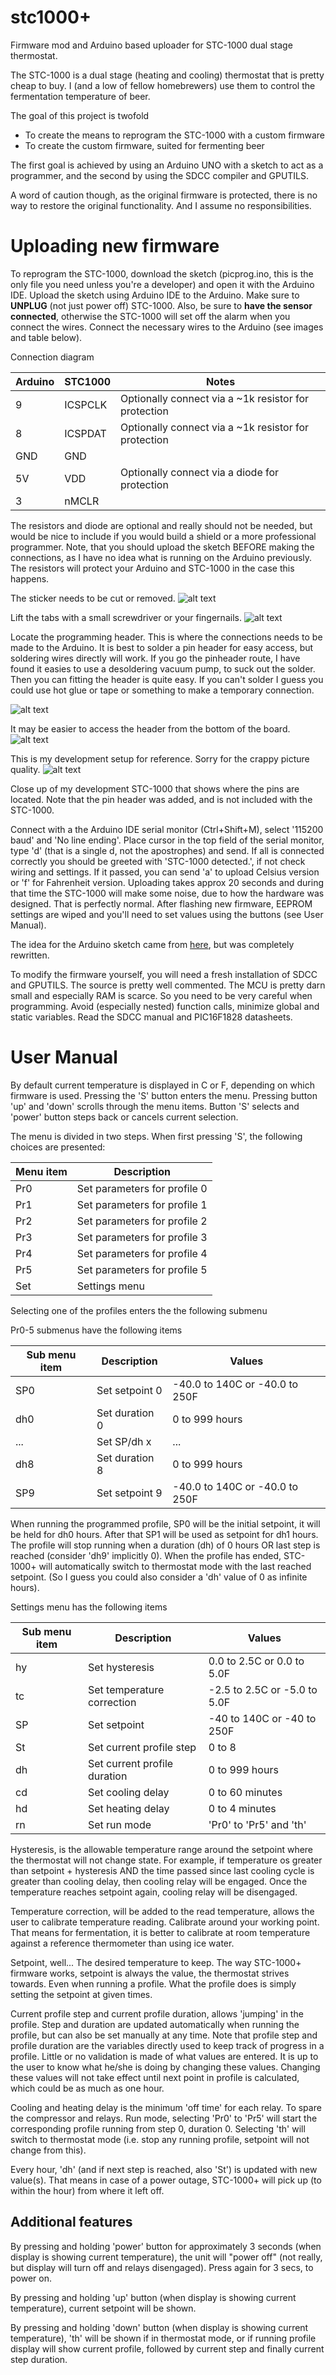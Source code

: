 stc1000+
========

Firmware mod and Arduino based uploader for STC-1000 dual stage thermostat.

The STC-1000 is a dual stage (heating and cooling) thermostat that is pretty cheap to buy. I (and a low of fellow homebrewers) use them to control the fermentation temperature of beer.

The goal of this project is twofold
 * To create the means to reprogram the STC-1000 with a custom firmware
 * To create the custom firmware, suited for fermenting beer

The first goal is achieved by using an Arduino UNO with a sketch to act as a programmer, and the second by using the SDCC compiler and GPUTILS. 

A word of caution though, as the original firmware is protected, there is no way to restore the original functionality. And I assume no responsibilities.

Uploading new firmware
======================

To reprogram the STC-1000, download the sketch (picprog.ino, this is the only file you need unless you're a developer) and open it with the Arduino IDE.
Upload the sketch using Arduino IDE to the Arduino. 
Make sure to **UNPLUG** (not just power off) STC-1000. Also, be sure to **have the sensor connected**, otherwise the STC-1000 will set off the alarm when you connect the wires.
Connect the necessary wires to the Arduino (see images and table below). 

Connection diagram

| Arduino | STC1000   | Notes |
|---------|-----------|-------|
| 9       | ICSPCLK   | Optionally connect via a ~1k resistor for protection | 
| 8       | ICSPDAT   | Optionally connect via a ~1k resistor for protection |
| GND     | GND       | |
| 5V      | VDD       | Optionally connect via a diode for protection |
| 3       | nMCLR     | |

The resistors and diode are optional and really should not be needed, but would be nice to include if you would build a shield or a more professional programmer. Note, that you should upload the sketch BEFORE making the connections, as I have no idea what is running on the Arduino previously. The resistors will protect your Arduino and STC-1000 in the case this happens.

The sticker needs to be cut or removed.
![alt text](http://i62.tinypic.com/2rf3ts5.jpg "Cut the sticker")

Lift the tabs with a small screwdriver or your fingernails.
![alt text](http://i60.tinypic.com/b9j7gm.jpg "Lift tab and pull board out")

Locate the programming header. This is where the connections needs to be made to the Arduino. It is best to solder a pin header for easy access, but soldering wires directly will work. If you go the pinheader route, I have found it easies to use a desoldering vacuum pump, to suck out the solder. Then you can fitting the header is quite easy. If you can't solder I guess you could use hot glue or tape or something to make a temporary connection.

![alt text](http://i61.tinypic.com/213j1v7.jpg "Locate programming header")

It may be easier to access the header from the bottom of the board.
![alt text](http://i60.tinypic.com/k970o7.jpg "Might be easier to access from the bottom")

This is my development setup for reference. Sorry for the crappy picture quality.
![alt text](http://i62.tinypic.com/11ue2rd.jpg "Example setup")

Close up of my development STC-1000 that shows where the pins are located. Note that the pin header was added, and is not included with the STC-1000.

Connect with a the Arduino IDE serial monitor (Ctrl+Shift+M), select '115200 baud' and 'No line ending'. 
Place cursor in the top field of the serial monitor, type 'd' (that is a single d, not the apostrophes) and send.
If all is connected correctly you should be greeted with 'STC-1000 detected.', if not check wiring and settings. If it passed, you can send 'a' to upload Celsius version or 'f' for Fahrenheit version. Uploading takes approx 20 seconds and during that time the STC-1000 will make some noise, due to how the hardware was designed. That is perfectly normal.
After flashing new firmware, EEPROM settings are wiped and you'll need to set values using the buttons (see User Manual).

The idea for the Arduino sketch came from [here](http://forum.arduino.cc/index.php?topic=92929.0), but was completely rewritten.

To modify the firmware yourself, you will need a fresh installation of SDCC and GPUTILS. The source is pretty well commented. The MCU is pretty darn small and especially RAM is scarce. So you need to be very careful when programming. Avoid (especially nested) function calls, minimize global and static variables. Read the SDCC manual and PIC16F1828 datasheets. 

User Manual
===========

By default current temperature is displayed in C or F, depending on which firmware is used.
Pressing the 'S' button enters the menu. Pressing button 'up' and 'down' scrolls through the menu items. 
Button 'S' selects and 'power' button steps back or cancels current selection.

The menu is divided in two steps. When first pressing 'S', the following choices are presented:

|Menu item|Description|
|---|---|
|Pr0|Set parameters for profile 0|
|Pr1|Set parameters for profile 1|
|Pr2|Set parameters for profile 2|
|Pr3|Set parameters for profile 3|
|Pr4|Set parameters for profile 4|
|Pr5|Set parameters for profile 5|
|Set|Settings menu|

Selecting one of the profiles enters the the following submenu

Pr0-5 submenus have the following items

|Sub menu item|Description|Values|
|---|---|---|
SP0|Set setpoint 0|\-40.0 to 140C or \-40.0 to 250F
dh0|Set duration 0|0 to 999 hours
...|Set SP/dh x   |...
dh8|Set duration 8|0 to 999 hours
SP9|Set setpoint 9|\-40.0 to 140C or \-40.0 to 250F

When running the programmed profile, SP0 will be the initial setpoint, it will be held for dh0 hours. After that SP1 will be used as setpoint for dh1 hours. The profile will stop running when a duration (dh) of 0 hours OR last step is 
reached (consider 'dh9' implicitly 0).
When the profile has ended, STC-1000+ will automatically switch to thermostat mode with the last reached setpoint. 
(So I guess you could also consider a 'dh' value of 0 as infinite hours).

Settings menu has the following items

|Sub menu item|Description|Values|
|---|---|---|
hy|Set hysteresis|0.0 to 2.5C or 0.0 to 5.0F
tc|Set temperature correction|\-2.5 to 2.5C or \-5.0 to 5.0F
SP|Set setpoint|\-40 to 140C or \-40 to 250F
St|Set current profile step|0 to 8
dh|Set current profile duration|0 to 999 hours
cd|Set cooling delay|0 to 60 minutes
hd|Set heating delay|0 to 4 minutes
rn|Set run mode|'Pr0' to 'Pr5' and 'th'

Hysteresis, is the allowable temperature range around the setpoint where the thermostat will not change state. For example, if temperature os greater than setpoint + hysteresis AND the time passed since last cooling cycle is greater than cooling delay, then cooling relay will be engaged. Once the temperature reaches setpoint again, cooling relay will be disengaged.

Temperature correction, will be added to the read temperature, allows the user to calibrate temperature reading. Calibrate around your working point. That means for fermentation, it is better to calibrate at room temperature against a reference thermometer than using ice water.

Setpoint, well... The desired temperature to keep. The way STC\-1000+ firmware works, setpoint is always the value, the thermostat strives towards. Even when running a profile. What the profile does is simply setting the setpoint at given times.

Current profile step and current profile duration, allows 'jumping' in the profile. Step and duration are updated automatically when running the profile, but can also be set manually at any time. Note that profile step and profile duration are the variables directly used to keep track of progress in a profile. Little or no validation is made of what values are entered. It is up to the user to know what he/she is doing by changing these values. Changing these values will not take effect until next point in profile is calculated, which could be as much as one hour.

Cooling and heating delay is the minimum 'off time' for each relay. To spare the compressor and relays.
Run mode, selecting 'Pr0' to 'Pr5' will start the corresponding profile running from step 0, duration 0. Selecting 'th' 
will switch to thermostat mode (i.e. stop any running profile, setpoint will not change from this).

Every hour, 'dh' (and if next step is reached, also 'St') is updated with new value(s). That means in case of a power outage, STC-1000+ will pick up (to within the hour) from where it left off.

Additional features
-------------------
By pressing and holding 'power' button for approximately 3 seconds (when display is showing current temperature), the unit will "power off" (not really, but display will turn off and relays disengaged). Press again for 3 secs, to power on.

By pressing and holding 'up' button (when display is showing current temperature), current setpoint will be shown.

By pressing and holding 'down' button (when display is showing current temperature), 'th' will be shown if in thermostat mode, or if running profile display will show current profile, followed by current step and finally current step duration.
